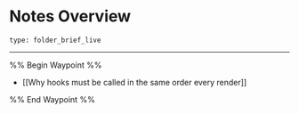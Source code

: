 # Notes Overview
 
```ccard
type: folder_brief_live
```
 
---

%% Begin Waypoint %%
- [[Why hooks must be called in the same order every render]]

%% End Waypoint %%